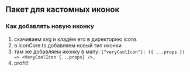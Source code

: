 ## Пакет для кастомных иконок

### Как добавлять новую иконку

1. скачиваем svg и кладём его в директорию icons
2. в iconCore.ts добавляем новый тип иконки
3. там же добавляем иконку в мапу: `["veryCoolIcon"]: ({ ...props }) => <VeryCoolIcon {...props} />,`
4. profit!
